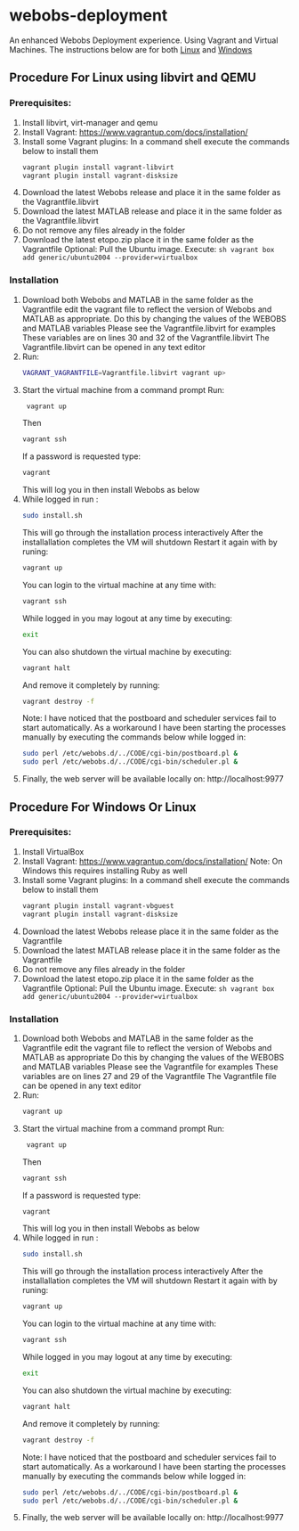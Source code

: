 # webobs-deployment
An enhanced Webobs Deployment experience. Using Vagrant and Virtual Machines. The instructions below are for both [Linux](#procedure-for-linux-using-libvirt-and-qemu) and [Windows](#procedure-for-windows-or-linux)

## Procedure For Linux using libvirt and QEMU

### Prerequisites:
1. Install libvirt, virt-manager and qemu
2. Install Vagrant: https://www.vagrantup.com/docs/installation/
3. Install some Vagrant plugins:
    In a command shell execute the commands below to install them
    ```sh
    vagrant plugin install vagrant-libvirt
    vagrant plugin install vagrant-disksize
    ```
4. Download the latest Webobs release
    and place it in the same folder as the Vagrantfile.libvirt
5. Download the latest MATLAB release
    and place it in the same folder as the Vagrantfile.libvirt
6. Do not remove any files already in the folder
7. Download the latest etopo.zip
    place it in the same folder as the Vagrantfile
   Optional: Pull the Ubuntu image. Execute:
        ```sh
        vagrant box add generic/ubuntu2004 --provider=virtualbox
        ```

### Installation

1. Download both Webobs and MATLAB
    in the same folder as the Vagrantfile
    edit the vagrant file to reflect the version of
    Webobs and MATLAB as appropriate.
    Do this by changing the values of the WEBOBS and MATLAB variables
    Please see the Vagrantfile.libvirt for examples
    These variables are on lines 30 and 32 of the Vagrantfile.libvirt
    The Vagrantfile.libvirt can be opened in any text editor
2. Run:
   ```sh
   VAGRANT_VAGRANTFILE=Vagrantfile.libvirt vagrant up>
   ```
3. Start the virtual machine from a command prompt
    Run:
    ```sh
     vagrant up
     ```
    Then
    ```sh
    vagrant ssh
    ```
    If a password is requested type:
    ```sh
    vagrant
    ```
    This will log you in
    then install Webobs as below
4. While logged in run :
    ```sh
    sudo install.sh
    ```
    This will go through the installation process interactively
    After the installallation completes the VM will shutdown
    Restart it again with by runing:
    ```sh
    vagrant up
    ```
    You can login to the virtual machine at any time with:
    ```sh
    vagrant ssh
    ```
    While logged in you may logout at any time by executing:
    ```sh
    exit
    ```
    You can also shutdown the virtual machine by executing:
    ```sh
    vagrant halt
    ```
    And remove it completely by running:
    ```sh
    vagrant destroy -f
    ```
    Note: I have noticed that the postboard and scheduler services fail to start automatically. As a workaround I have been starting the processes manually by executing the commands below while logged in:
    ```sh
    sudo perl /etc/webobs.d/../CODE/cgi-bin/postboard.pl &
    sudo perl /etc/webobs.d/../CODE/cgi-bin/scheduler.pl &
    ```
5. Finally, the web server will be available locally on:
    http://localhost:9977

## Procedure For Windows Or Linux

### Prerequisites:
1. Install VirtualBox
2. Install Vagrant: https://www.vagrantup.com/docs/installation/
   Note: On Windows this requires installing Ruby as well
3. Install some Vagrant plugins:
    In a command shell execute the commands below to install them
    ```sh
    vagrant plugin install vagrant-vbguest
    vagrant plugin install vagrant-disksize
    ```
4. Download the latest Webobs release
    place it in the same folder as the Vagrantfile
5. Download the latest MATLAB release
    place it in the same folder as the Vagrantfile
6. Do not remove any files already in the folder
7. Download the latest etopo.zip
    place it in the same folder as the Vagrantfile
   Optional: Pull the Ubuntu image. Execute:
        ```sh
        vagrant box add generic/ubuntu2004 --provider=virtualbox
        ```

### Installation

1. Download both Webobs and MATLAB
    in the same folder as the Vagrantfile
    edit the vagrant file to reflect the version of
    Webobs and MATLAB as appropriate
    Do this by changing the values of the WEBOBS and MATLAB variables
    Please see the Vagrantfile for examples
    These variables are on lines 27 and 29 of the Vagrantfile
    The Vagrantfile file can be opened in any text editor
2. Run:
     ```sh
     vagrant up
     ```
3. Start the virtual machine from a command prompt
    Run:
    ```sh
     vagrant up
     ```
    Then
    ```sh
    vagrant ssh
    ```
    If a password is requested type:
    ```sh
    vagrant
    ```
    This will log you in
    then install Webobs as below
4. While logged in run :
    ```sh
    sudo install.sh
    ```
    This will go through the installation process interactively
    After the installallation completes the VM will shutdown
    Restart it again with by runing:
    ```sh
    vagrant up
    ```
    You can login to the virtual machine at any time with:
    ```sh
    vagrant ssh
    ```
    While logged in you may logout at any time by executing:
    ```sh
    exit
    ```
    You can also shutdown the virtual machine by executing:
    ```sh
    vagrant halt
    ```
    And remove it completely by running:
    ```sh
    vagrant destroy -f
    ```
    Note: I have noticed that the postboard and scheduler services fail to start automatically. As a workaround I have been starting the processes manually by executing the commands below while logged in:
    ```sh
    sudo perl /etc/webobs.d/../CODE/cgi-bin/postboard.pl &
    sudo perl /etc/webobs.d/../CODE/cgi-bin/scheduler.pl &
    ```
5. Finally, the web server will be available locally on:
    http://localhost:9977